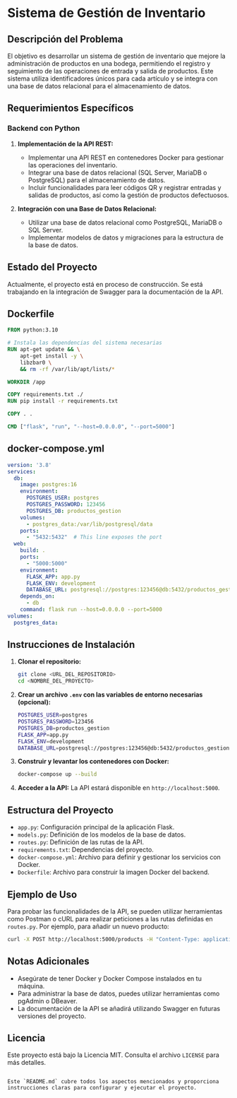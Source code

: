 # Sistema de Gestión de Inventario

## Descripción del Problema

El objetivo es desarrollar un sistema de gestión de inventario que mejore la administración de productos en una bodega, permitiendo el registro y seguimiento de las operaciones de entrada y salida de productos. Este sistema utiliza identificadores únicos para cada artículo y se integra con una base de datos relacional para el almacenamiento de datos.

## Requerimientos Específicos

### Backend con Python

1. **Implementación de la API REST:**
   - Implementar una API REST en contenedores Docker para gestionar las operaciones del inventario.
   - Integrar una base de datos relacional (SQL Server, MariaDB o PostgreSQL) para el almacenamiento de datos.
   - Incluir funcionalidades para leer códigos QR y registrar entradas y salidas de productos, así como la gestión de productos defectuosos.

2. **Integración con una Base de Datos Relacional:**
   - Utilizar una base de datos relacional como PostgreSQL, MariaDB o SQL Server.
   - Implementar modelos de datos y migraciones para la estructura de la base de datos.

## Estado del Proyecto

Actualmente, el proyecto está en proceso de construcción. Se está trabajando en la integración de Swagger para la documentación de la API.

## Dockerfile

```dockerfile
FROM python:3.10

# Instala las dependencias del sistema necesarias
RUN apt-get update && \
    apt-get install -y \
    libzbar0 \
    && rm -rf /var/lib/apt/lists/*

WORKDIR /app

COPY requirements.txt ./
RUN pip install -r requirements.txt

COPY . .

CMD ["flask", "run", "--host=0.0.0.0", "--port=5000"]
```

## docker-compose.yml

```yaml
version: '3.8'
services:  
  db:    
    image: postgres:16
    environment:      
      POSTGRES_USER: postgres      
      POSTGRES_PASSWORD: 123456      
      POSTGRES_DB: productos_gestion    
    volumes:      
      - postgres_data:/var/lib/postgresql/data
    ports:
      - "5432:5432"  # This line exposes the port
  web:    
    build: .    
    ports:
      - "5000:5000"    
    environment:      
      FLASK_APP: app.py      
      FLASK_ENV: development      
      DATABASE_URL: postgresql://postgres:123456@db:5432/productos_gestion    
    depends_on:      
      - db
    command: flask run --host=0.0.0.0 --port=5000
volumes:  
  postgres_data:
```

## Instrucciones de Instalación

1. **Clonar el repositorio:**
   ```bash
   git clone <URL_DEL_REPOSITORIO>
   cd <NOMBRE_DEL_PROYECTO>
   ```

2. **Crear un archivo `.env` con las variables de entorno necesarias (opcional):**

   ```bash
   POSTGRES_USER=postgres
   POSTGRES_PASSWORD=123456
   POSTGRES_DB=productos_gestion
   FLASK_APP=app.py
   FLASK_ENV=development
   DATABASE_URL=postgresql://postgres:123456@db:5432/productos_gestion
   ```

3. **Construir y levantar los contenedores con Docker:**
   ```bash
   docker-compose up --build
   ```

4. **Acceder a la API:**
   La API estará disponible en `http://localhost:5000`.

## Estructura del Proyecto

- `app.py`: Configuración principal de la aplicación Flask.
- `models.py`: Definición de los modelos de la base de datos.
- `routes.py`: Definición de las rutas de la API.
- `requirements.txt`: Dependencias del proyecto.
- `docker-compose.yml`: Archivo para definir y gestionar los servicios con Docker.
- `Dockerfile`: Archivo para construir la imagen Docker del backend.

## Ejemplo de Uso

Para probar las funcionalidades de la API, se pueden utilizar herramientas como Postman o cURL para realizar peticiones a las rutas definidas en `routes.py`. Por ejemplo, para añadir un nuevo producto:

```bash
curl -X POST http://localhost:5000/products -H "Content-Type: application/json" -d '{"name": "Producto A", "quantity": 10}'
```

## Notas Adicionales

- Asegúrate de tener Docker y Docker Compose instalados en tu máquina.
- Para administrar la base de datos, puedes utilizar herramientas como pgAdmin o DBeaver.
- La documentación de la API se añadirá utilizando Swagger en futuras versiones del proyecto.

## Licencia

Este proyecto está bajo la Licencia MIT. Consulta el archivo `LICENSE` para más detalles.

```

Este `README.md` cubre todos los aspectos mencionados y proporciona instrucciones claras para configurar y ejecutar el proyecto.
